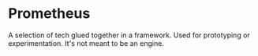 # Prometheus
A selection of tech glued together in a framework. Used for prototyping or experimentation. It's not meant to be an engine.


